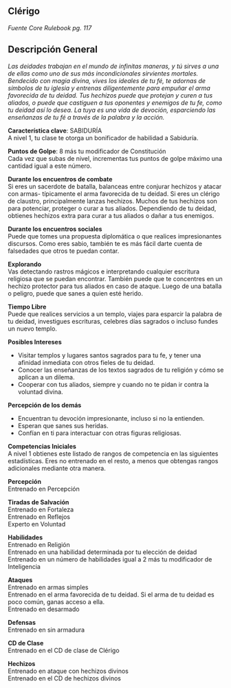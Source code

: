 ## Clérigo
*Fuente Core Rulebook pg. 117*
## Descripción General
*Las deidades trabajan en el mundo de infinitas maneras, y tú sirves a una de ellas como uno de sus más incondicionales sirvientes mortales. Bendecido con magia divina, vives los ideales de tu fé, te adornas de símbolos de tu iglesia y entrenas diligentemente para empuñar el arma favorecida de tu deidad. Tus hechizos puede que protejan y curen a tus aliados, o puede que castiguen a tus oponentes y enemigos de tu fe, como tu deidad así lo desea. La tuya es una vida de devoción, esparciendo las enseñanzas de tu fé a través de la palabra y la acción.*  

**Característica clave**: SABIDURÍA  
A nivel 1, tu clase te otorga un bonificador de habilidad a Sabiduría.  

**Puntos de Golpe**: 8 más tu modificador de Constitución  
Cada vez que subas de nivel, incrementas tus puntos de golpe máximo una cantidad igual a este número.  

**Durante los encuentros de combate**  
Si eres un sacerdote de batalla, balanceas entre conjurar hechizos y atacar con armas- típicamente el arma favorecida de tu deidad. Si eres un clérigo de claustro, principalmente lanzas hechizos. Muchos de tus hechizos son para potenciar, proteger o curar a tus aliados. Dependiendo de tu deidad, obtienes hechizos extra para curar a tus aliados o dañar a tus enemigos.  

**Durante los encuentros sociales**  
Puede que tomes una propuesta diplomática o que realices impresionantes discursos. Como eres sabio, también te es más fácil darte cuenta de falsedades que otros te puedan contar.  

**Explorando**  
Vas detectando rastros mágicos e interpretando cualquier escritura religiosa que se puedan encontrar. También puede que te concentres en un hechizo protector para tus aliados en caso de ataque. Luego de una batalla o peligro, puede que sanes a quien esté herido.  

**Tiempo Libre**  
Puede que realices servicios a un templo, viajes para esparcir la palabra de tu deidad, investigues escrituras, celebres días sagrados o incluso fundes un nuevo templo.  

**Posibles Intereses**  
* Visitar templos y lugares santos sagrados para tu fe, y tener una afinidad inmediata con otros fieles de tu deidad.  
* Conocer las enseñanzas de los textos sagrados de tu religión y cómo se aplican a un dilema.  
* Cooperar con tus aliados, siempre y cuando no te pidan ir contra la voluntad divina.  

**Percepción de los demás**  
* Encuentran tu devoción impresionante, incluso si no la entienden.  
* Esperan que sanes sus heridas.  
* Confían en ti para interactuar con otras figuras religiosas.  

**Competencias Iniciales**  
A nivel 1 obtienes este listado de rangos de competencia en las siguientes estadísticas. Eres no entrenado en el resto, a menos que obtengas rangos adicionales mediante otra manera.  

**Percepción**  
Entrenado en Percepción  

**Tiradas de Salvación**  
Entrenado en Fortaleza  
Entrenado en Reflejos  
Experto en Voluntad  

**Habilidades**  
Entrenado en Religión  
Entrenado en una habilidad determinada por tu elección de deidad  
Entrenado en un número de habilidades igual a 2 más tu modificador de Inteligencia  

**Ataques**  
Entrenado en armas simples  
Entrenado en el arma favorecida de tu deidad. Si el arma de tu deidad es poco común, ganas acceso a ella.  
Entrenado en desarmado  

**Defensas**  
Entrenado en sin armadura  

**CD de Clase**  
Entrenado en el CD de clase de Clérigo  

**Hechizos**  
Entrenado en ataque con hechizos divinos  
Entrenado en el CD de hechizos divinos  
